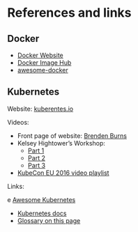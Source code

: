 # References and links


## Docker

- [Docker Website](https://www.docker.com/)
- [Docker Image Hub](https://hub.docker.com/)
- [awesome-docker](https://github.com/veggiemonk/awesome-docker)



## Kubernetes

Website: [kuberentes.io](www.kubernetes.io)

Videos:

- Front page of website: [Brenden Burns](https://www.youtube.com/watch?v=WwBdNXt6wO4)
- Kelsey Hightower’s Workshop:
  - [Part 1](https://www.youtube.com/watch?v=tA8XNVPZM2w)
  - [Part 2](https://www.youtube.com/watch?v=I9pF-Bv8AkI)
  - [Part 3](https://www.youtube.com/watch?v=UZbwDH-_a_M)
- [KubeCon EU 2016 video playlist](https://www.youtube.com/watch?v=Wyl4O3CHzV0&list=PLosInM-8doqcBy3BirmLM4S_pmox6qTw3)

Links:

e [Awesome Kubernetes](https://github.com/ramitsurana/awesome-kubernetes)
- [Kubernetes docs](http://kubernetes.io/docs/)
- [Glossary on this page](http://kubernetes.io/docs/reference/)


